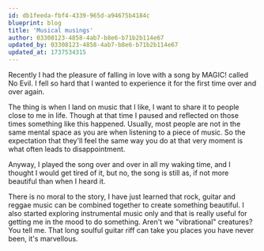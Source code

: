 ```yaml
---
id: db1feeda-fbf4-4339-965d-a94675b4184c
blueprint: blog
title: 'Musical musings'
author: 03308123-4858-4ab7-b8e6-b71b2b114e67
updated_by: 03308123-4858-4ab7-b8e6-b71b2b114e67
updated_at: 1737534315
---
```

Recently I had the pleasure of falling in love with a song by MAGIC! called No Evil. I fell so hard that I wanted to experience it for the first time over and over again.

The thing is when I land on music that I like, I want to share it to people close to me in life. Though at that time I paused and reflected on those times something like this happened. Usually, most people are not in the same mental space as you are when listening to a piece of music. So the expectation that they'll feel the same way you do at that very moment is what often leads to disappointment.

Anyway, I played the song over and over in all my waking time, and I thought I would get tired of it, but no, the song is still as, if not more beautiful than when I heard it.

There is no moral to the story, I have just learned that rock, guitar and reggae music can be combined together to create something beautiful. I also started exploring instrumental music only and that is really useful for getting me in the mood to do something. Aren't we "vibrational" creatures? You tell me. That long soulful guitar riff can take you places you have never been, it's marvellous.